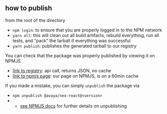 ## how to publish

from the root of the directory

- `npm login`: to ensure that you are properly logged in to the NPM network
- `yarn all`: this will clean out all build artifacts, rebuild everything, run all tests, and "pack" the tarball if everything was successful
- `yarn publish`: publishes the generated tarball to our registry


You can check that the package was properly published by viewing it on NPMJS
- [link to registry](https://registry.npmjs.org/@avaya%2fneo-react): api call, returns JSON, no cache
- [link to npmjs page](https://www.npmjs.com/package/@avaya/neo-react): our page on NPMJS, is on a 60min cache

If you made a mistake, you can simply `unpublish` the package via
- `npm unpublish @avaya/neo-react@<version>`
- - [see NPMJS docs](https://docs.npmjs.com/cli/v8/commands/npm-unpublish) for further details on unpublishing
